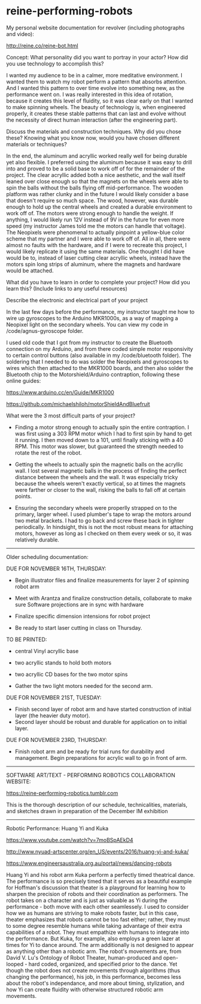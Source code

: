 # reine-performing-robots

My personal website documentation for revolver (including photographs and video): 

http://reine.co/reine-bot.html

Concept: What personality did you want to portray in your actor? How did you use technology to accomplish this?

I wanted my audience to be in a calmer, more meditative environment. I wanted them to watch my robot perform a pattern that absorbs attention. And I wanted this pattern to over time evolve into something new, as the performance went on. I was really interested in this idea of rotation, because it creates this level of fluidity, so it was clear early on that I wanted to make spinning wheels. The beauty of technology is, when engineered properly, it creates these stable patterns that can last and evolve without the necessity of direct human interaction (after the engineering part).

Discuss the materials and construction techniques. Why did you chose these? Knowing what you know now, would you have chosen different materials or techniques?

In the end, the aluminum and acryllic worked really well for being durable yet also flexible. I preferred using the aluminum because it was easy to drill into and proved to be a solid base to work off of for the remainder of the project. The clear acryllic added both a nice aesthetic, and the wall itself leaned over close enough so that the magnets on the wheels were able to spin the balls without the balls flying off mid-performance. The wooden platform was rather clunky and in the future I would likely consider a base that doesn't require so much space. The wood, however, was durable enough to hold up the central wheels and created a durable environment to work off of. The motors were strong enough to handle the weight. If anything, I would likely run 12V instead of 9V in the future for even more speed (my instructor James told me the motors can handle that voltage). The Neopixels were phenomenal to actually pinpoint a yellow-blue color scheme that my partner and I were able to work off of. All in all, there were almost no faults with the hardware, and if I were to recreate this project, I would likely replicate it using the same materials. One thought I did have would be to, instead of laser cutting clear acryllic wheels, instead have the motors spin long strips of aluminum, where the magnets and hardware would be attached.


What did you have to learn in order to complete your project? How did you learn this? (Include links to any useful resources)

Describe the electronic and electrical part of your project

In the last few days before the performance, my instructor taught me how to wire up gyroscopes to the Arduino MKR1000s, as a way of mapping a Neopixel light on the secondary wheels. You can view my code in /code/agnus-gyroscope folder. 

I used old code that I got from my instructor to create the Bluetooth connection on my Arduino, and from there coded simple motor responsivity to certain control buttons (also available in my /code/bluetooth folder). The soldering that I needed to do was solder the Neopixels and gyroscopes to wires which then attached to the MKR1000 boards, and then also solder the Bluetooth chip to the Motorshield/Arduino contraption, following these online guides: 

https://www.arduino.cc/en/Guide/MKR1000

https://github.com/michaelshiloh/motorShieldAndBluefruit


What were the 3 most difficult parts of your project?

- Finding a motor strong enough to actually spin the entire contraption. I was first using a 303 RPM motor which I had to first spin by hand to get it running. I then moved down to a 101, until finally sticking with a 40 RPM. This motor was slower, but guaranteed the strength needed to rotate the rest of the robot.

- Getting the wheels to actually spin the magnetic balls on the acryllic wall. I lost several magnetic balls in the process of finding the perfect distance between the wheels and the wall. It was especially tricky because the wheels weren't exactly vertical, so at times the magnets were farther or closer to the wall, risking the balls to fall off at certain points.

- Ensuring the secondary wheels were properlly strapped on to the primary, larger wheel. I used plumber's tape to wrap the motors around two metal brackets. I had to go back and screw these back in tighter periodically. In hindsight, this is not the most robust means for attaching motors, however as long as I checked on them every week or so, it was relatively durable. 

-----------------------------------------------------------------------------------

Older scheduling documentation:


DUE FOR NOVEMBER 16TH, THURSDAY:

- Begin illustrator files and finalize measurements for layer 2 of spinning robot arm 
- Meet with Arantza and finalize construction details, collaborate to make sure Software projections are in sync with hardware
- Finalize specific dimension intensions for robot project

- Be ready to start laser cutting in class on Thursday.

TO BE PRINTED:

- central Vinyl acryllic base
- two acryllic stands to hold both motors
- two acryllic CD bases for the two motor spins

- Gather the two light motors needed for the second arm.


DUE FOR NOVEMBER 21ST, TUESDAY:

- Finish second layer of robot arm and have started construction of initial layer (the heavier duty motor).
- Second layer should be robust and durable for application on to initial layer.


DUE FOR NOVEMBER 23RD, THURSDAY:

- Finish robot arm and be ready for trial runs for durability and management. Begin preparations for acrylic wall to go in front of arm. 


------------------------------------------

SOFTWARE ART/TEXT  - PERFORMING ROBOTICS COLLABORATION WEBSITE:



https://reine-performing-robotics.tumblr.com




This is the thorough description of our schedule, technicalities, materials, and sketches drawn in preparation of the December IM exhibition



-----------------------------------------

Robotic Performance: Huang Yi and Kuka


https://www.youtube.com/watch?v=7moBSpAEkD4

http://www.nyuad-artscenter.org/en_US/events/2016/huang-yi-and-kuka/

https://www.engineersaustralia.org.au/portal/news/dancing-robots


Huang Yi and his robot arm Kuka perform a perfectly timed theatrical dance. The performance is so precisely timed that it serves as a beautiful example for Hoffman's discussion that theater is a playground for learning how to sharpen the precision of robots and their coordination as performers. The robot takes on a character and is just as valuable as Yi during the performance - both move with each other seamlessely. I used to consider how we as humans are striving to make robots faster, but in this case, theater emphasizes that robots cannot be too fast either; rather, they must to some degree resemble humans while taking advantage of their extra capabilities of a robot. They must empathize with humans to integrate into the performance. But Kuka, for example, also employs a green lazer at times for Yi to dance around. The arm additionally is not designed to appear as anything other than a robotic arm. The robot's movements are, from David V. Lu's Ontology of Robot Theater, human-produced and open-looped - hard coded, organized, and specified prior to the dance. Yet though the robot does not create movements through algorithms (thus changing the performance), his job, in this performance, becomes less about the robot's independance, and more about timing, stylization, and how Yi can create fluidity with otherwise structured robotic arm movements.

